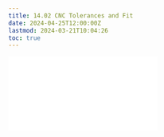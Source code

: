 ```yaml
---
title: 14.02 CNC Tolerances and Fit
date: 2024-04-25T12:00:00Z
lastmod: 2024-03-21T10:04:26
toc: true
---
```


![Link to included file content](../../../../digital-fabrication/cnc/cnc-tolerance-and-fit.md)

